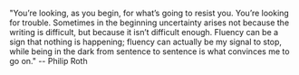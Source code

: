 "You’re looking, as you begin, for what’s going to resist you. You’re looking for trouble. Sometimes in the beginning uncertainty arises not because the writing is difficult, but because it isn’t difficult enough. Fluency can be a sign that nothing is happening; fluency can actually be my signal to stop, while being in the dark from sentence to sentence is what convinces me to go on." -- Philip Roth
